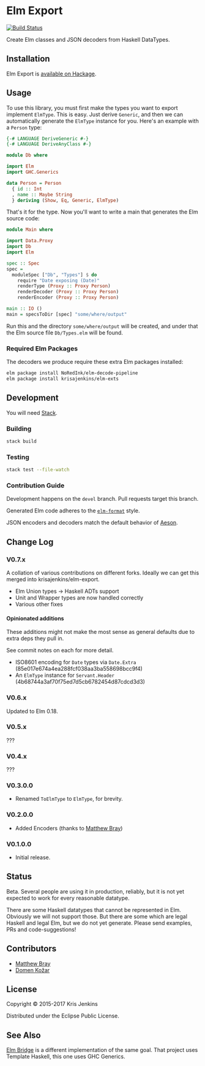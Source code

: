 # Elm Export

[![Build Status](https://travis-ci.org/krisajenkins/elm-export.svg)](https://travis-ci.org/krisajenkins/elm-export)

Create Elm classes and JSON decoders from Haskell DataTypes.

## Installation

Elm Export is [available on Hackage](http://hackage.haskell.org/package/elm-export).

## Usage

To use this library, you must first make the types you want to export
implement `ElmType`. This is easy. Just derive `Generic`, and then
we can automatically generate the `ElmType` instance for you. Here's
an example with a `Person` type:

```haskell
{-# LANGUAGE DeriveGeneric #-}
{-# LANGUAGE DeriveAnyClass #-}

module Db where

import Elm
import GHC.Generics

data Person = Person
  { id :: Int
  , name :: Maybe String
  } deriving (Show, Eq, Generic, ElmType)
```

That's it for the type. Now you'll want to write a main that generates
the Elm source code:

```haskell
module Main where

import Data.Proxy
import Db
import Elm

spec :: Spec
spec =
  moduleSpec ["Db", "Types"] $ do
    require "Date exposing (Date)"
    renderType (Proxy :: Proxy Person)
    renderDecoder (Proxy :: Proxy Person)
    renderEncoder (Proxy :: Proxy Person)

main :: IO ()
main = specsToDir [spec] "some/where/output"
```

Run this and the directory `some/where/output` will be created, and
under that the Elm source file `Db/Types.elm` will be found.

### Required Elm Packages

The decoders we produce require these extra Elm packages installed:

``` sh
elm package install NoRedInk/elm-decode-pipeline
elm package install krisajenkins/elm-exts
```

## Development

You will need [Stack](https://github.com/commercialhaskell/stack).

### Building

```sh
stack build
```

### Testing

```sh
stack test --file-watch
```

### Contribution Guide

Development happens on the `devel` branch. Pull requests target this branch.

Generated Elm code adheres to the [`elm-format`][1] style.

JSON encoders and decoders match the default behavior of [Aeson][2].

[1]: https://github.com/avh4/elm-format
[2]: https://hackage.haskell.org/package/aeson

## Change Log

### V0.7.x

A collation of various contributions on different forks. Ideally we can get this merged into krisajenkins/elm-export.

* Elm Union types -> Haskell ADTs support
* Unit and Wrapper types are now handled correctly
* Various other fixes

#### Opinionated additions

These additions might not make the most sense as general defaults due to extra deps they pull in.

See commit notes on each for more detail.

* ISO8601 encoding for `Date` types via `Date.Extra` (85e017e674a4ea288fcf038aa3ba558698bcc9f4)
* An `ElmType` instance for `Servant.Header` (4b68744a3af70f75ed7d5cb6782454d87cdcd3d3)

### V0.6.x
Updated to Elm 0.18.

### V0.5.x
???

### V0.4.x
???

### V0.3.0.0
* Renamed `ToElmType` to `ElmType`, for brevity.

### V0.2.0.0
* Added Encoders (thanks to [Matthew Bray](https://github.com/mattjbray))

### V0.1.0.0
* Initial release.

## Status

Beta. Several people are using it in production, reliably, but it is
not yet expected to work for every reasonable datatype.

There are some Haskell datatypes that cannot be represented in
Elm. Obviously we will not support those. But there are some which are
legal Haskell and legal Elm, but we do not yet generate. Please send
examples, PRs and code-suggestions!

## Contributors

* [Matthew Bray](https://github.com/mattjbray)
* [Domen Kožar](https://github.com/domenkozar)

## License

Copyright © 2015-2017 Kris Jenkins

Distributed under the Eclipse Public License.

## See Also

[Elm Bridge](https://hackage.haskell.org/package/elm-bridge) is a
different implementation of the same goal. That project uses Template
Haskell, this one uses GHC Generics.
